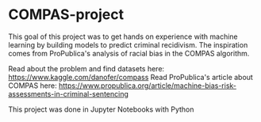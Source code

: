 # COMPAS-project

This goal of this project was to get hands on experience with machine learning by building models to predict criminal recidivism. The inspiration comes from ProPublica's analysis of racial bias in the COMPAS algorithm.

Read about the problem and find datasets here: https://www.kaggle.com/danofer/compass
Read ProPublica's article about COMPAS here: https://www.propublica.org/article/machine-bias-risk-assessments-in-criminal-sentencing

This project was done in Jupyter Notebooks with Python  

